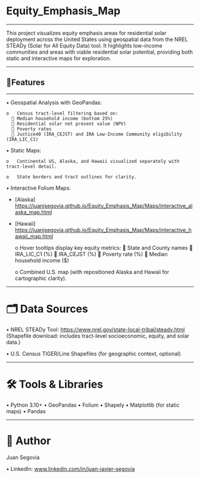 # Equity_Emphasis_Map
________________________________________

This project visualizes equity emphasis areas for residential solar deployment across the United States using geospatial data from the NREL STEADy (Solar for All Equity Data) tool. It highlights low-income communities and areas with viable residential solar potential, providing both static and interactive maps for exploration.
________________________________________

## 📌Features
________________________________________

  •	Geospatial Analysis with GeoPandas:
  
    o	Census tract-level filtering based on:
      	Median household income (bottom 25%)
      	Residential solar net present value (NPV)
      	Poverty rates
      	Justice40 (IRA_CEJST) and IRA Low-Income Community eligibility (IRA_LIC_C1)

      
  •	Static Maps:
  
    o	Continental US, Alaska, and Hawaii visualized separately with tract-level detail.
    
    o	State borders and tract outlines for clarity.
  
  •	Interactive Folium Maps:
  
  - [Alaska] https://juanjsegovia.github.io/Equity_Emphasis_Map/Maps/interactive_alaska_map.html
    
  - [Hawaii] https://juanjsegovia.github.io/Equity_Emphasis_Map/Maps/interactive_hawaii_map.html

  
    o	Hover tooltips display key equity metrics:
      	State and County names
      	IRA_LIC_C1 (%)
      	IRA_CEJST (%)
      	Poverty rate (%)
      	Median household income ($)
      
    o	Combined U.S. map (with repositioned Alaska and Hawaii for cartographic clarity).
________________________________________
# 🗂️ Data Sources

  •	NREL STEADy Tool:
    https://www.nrel.gov/state-local-tribal/steady.html
    (Shapefile download: includes tract-level socioeconomic, equity, and solar data.)
    
  •	U.S. Census TIGER/Line Shapefiles (for geographic context, optional)
________________________________________
# 🛠️ Tools & Libraries
  •	Python 3.10+
  •	GeoPandas
  •	Folium
  •	Shapely
  •	Matplotlib (for static maps)
  •	Pandas
________________________________________

# 👤 Author

Juan Segovia

•	LinkedIn: www.linkedin.com/in/juan-javier-segovia




